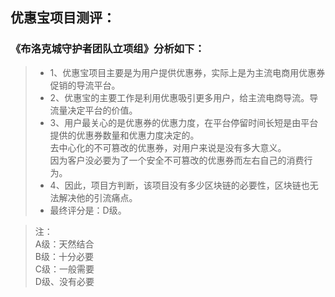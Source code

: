 ## 优惠宝项目测评：</br>
 
### 《布洛克城守护者团队立项组》分析如下：</br>
> * 1、优惠宝项目主要是为用户提供优惠券，实际上是为主流电商用优惠券促销的导流平台。</br>
> * 2、优惠宝的主要工作是利用优惠吸引更多用户，给主流电商导流。导流量决定平台的价值。</br>
> * 3、用户最关心的是优惠券的优惠力度，在平台停留时间长短是由平台提供的优惠券数量和优惠力度决定的。</br>
    去中心化的不可篡改的优惠券，对用户来说是没有多大意义。</br>
    因为客户没必要为了一个安全不可篡改的优惠券而左右自己的消费行为。</br>
> * 4、因此，项目方判断，该项目没有多少区块链的必要性，区块链也无法解决他的引流痛点。</br>
> * 最终评分是：D级。</br>
 
> 注：</br>
> A级：天然结合</br>
> B级：十分必要</br>
> C级：一般需要</br>
> D级、没有必要</br>
